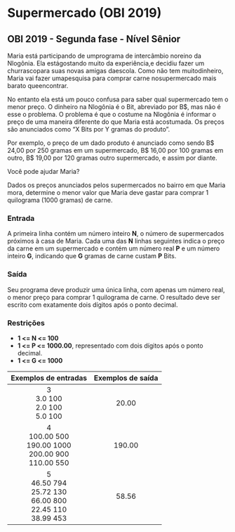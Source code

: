 # Supermercado (OBI 2019)
  ## OBI 2019 - Segunda fase - Nível Sênior
 Maria está participando de umprograma de intercâmbio noreino da Nlogônia. Ela estágostando muito da experiência,e decidiu fazer um churrascopara suas novas amigas daescola. Como não tem muitodinheiro, Maria vai fazer umapesquisa para comprar carne nosupermercado mais barato queencontrar.

 No entanto ela está um pouco confusa para saber qual supermercado tem o menor preço. O dinheiro na Nlogônia é o Bit, abreviado por B$, mas não é esse o problema. O problema é que o costume na Nlogônia é informar o preço de uma maneira diferente do que Maria está acostumada. Os preços são anunciados como “X Bits por Y gramas do produto”.

 Por exemplo, o preço de um dado produto é anunciado como sendo B\$ 24,00 por 250 gramas em um supermercado, B\$ 16,00 por 100 gramas em outro, B$ 19,00 por 120 gramas outro supermercado, e assim por diante.

 Você pode ajudar Maria?

 Dados os preços anunciados pelos supermercados no bairro em que Maria mora, determine o menor valor que Maria deve gastar para comprar 1 quilograma (1000 gramas) de carne.

 ### Entrada
 A primeira linha contém um número inteiro **N**, o número de supermercados próximos à casa de Maria. Cada uma das **N** linhas seguintes indica o preço da carne em um supermercado e contém um número real **P** e um número inteiro **G**, indicando que **G** gramas de carne custam **P** Bits.

 ### Saída
 Seu programa deve produzir uma única linha, com apenas um número real, o menor preço para comprar 1 quilograma de carne. O resultado deve ser escrito com exatamente dois dígitos após o ponto decimal.

 ### Restrições

 * **1 <= N <= 100**
 * **1 <= P <= 1000.00**,  representado com dois dígitos após o ponto decimal.
 * **1 <= G <= 1000**

 Exemplos de entradas                                                | Exemplos de saída
  :-----------------------------------:                              | :----------------:
  3<br>3.0 100<br>2.0 100<br>5.0 100                                 | 20.00
  4<br>100.00 500<br>190.00 1000<br>200.00 900<br>110.00 550         | 190.00
  5<br>46.50 794<br>25.72 130<br>66.00 800<br>22.45 110<br>38.99 453 | 58.56



   



 
